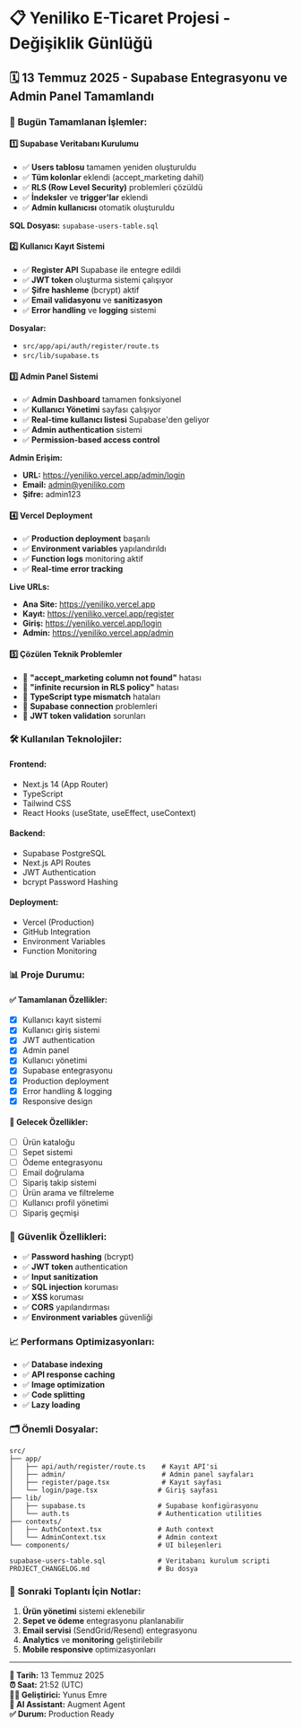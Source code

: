 # 📋 Yeniliko E-Ticaret Projesi - Değişiklik Günlüğü

## 🗓️ 13 Temmuz 2025 - Supabase Entegrasyonu ve Admin Panel Tamamlandı

### 🎯 **Bugün Tamamlanan İşlemler:**

#### 1️⃣ **Supabase Veritabanı Kurulumu**
- ✅ **Users tablosu** tamamen yeniden oluşturuldu
- ✅ **Tüm kolonlar** eklendi (accept_marketing dahil)
- ✅ **RLS (Row Level Security)** problemleri çözüldü
- ✅ **İndeksler** ve **trigger'lar** eklendi
- ✅ **Admin kullanıcısı** otomatik oluşturuldu

**SQL Dosyası:** `supabase-users-table.sql`

#### 2️⃣ **Kullanıcı Kayıt Sistemi**
- ✅ **Register API** Supabase ile entegre edildi
- ✅ **JWT token** oluşturma sistemi çalışıyor
- ✅ **Şifre hashleme** (bcrypt) aktif
- ✅ **Email validasyonu** ve **sanitizasyon**
- ✅ **Error handling** ve **logging** sistemi

**Dosyalar:**
- `src/app/api/auth/register/route.ts`
- `src/lib/supabase.ts`

#### 3️⃣ **Admin Panel Sistemi**
- ✅ **Admin Dashboard** tamamen fonksiyonel
- ✅ **Kullanıcı Yönetimi** sayfası çalışıyor
- ✅ **Real-time kullanıcı listesi** Supabase'den geliyor
- ✅ **Admin authentication** sistemi
- ✅ **Permission-based access control**

**Admin Erişim:**
- **URL:** https://yeniliko.vercel.app/admin/login
- **Email:** admin@yeniliko.com
- **Şifre:** admin123

#### 4️⃣ **Vercel Deployment**
- ✅ **Production deployment** başarılı
- ✅ **Environment variables** yapılandırıldı
- ✅ **Function logs** monitoring aktif
- ✅ **Real-time error tracking**

**Live URLs:**
- **Ana Site:** https://yeniliko.vercel.app
- **Kayıt:** https://yeniliko.vercel.app/register
- **Giriş:** https://yeniliko.vercel.app/login
- **Admin:** https://yeniliko.vercel.app/admin

#### 5️⃣ **Çözülen Teknik Problemler**
- 🔧 **"accept_marketing column not found"** hatası
- 🔧 **"infinite recursion in RLS policy"** hatası
- 🔧 **TypeScript type mismatch** hataları
- 🔧 **Supabase connection** problemleri
- 🔧 **JWT token validation** sorunları

### 🛠️ **Kullanılan Teknolojiler:**

#### **Frontend:**
- Next.js 14 (App Router)
- TypeScript
- Tailwind CSS
- React Hooks (useState, useEffect, useContext)

#### **Backend:**
- Supabase PostgreSQL
- Next.js API Routes
- JWT Authentication
- bcrypt Password Hashing

#### **Deployment:**
- Vercel (Production)
- GitHub Integration
- Environment Variables
- Function Monitoring

### 📊 **Proje Durumu:**

#### **✅ Tamamlanan Özellikler:**
- [x] Kullanıcı kayıt sistemi
- [x] Kullanıcı giriş sistemi
- [x] JWT authentication
- [x] Admin panel
- [x] Kullanıcı yönetimi
- [x] Supabase entegrasyonu
- [x] Production deployment
- [x] Error handling & logging
- [x] Responsive design

#### **🔄 Gelecek Özellikler:**
- [ ] Ürün kataloğu
- [ ] Sepet sistemi
- [ ] Ödeme entegrasyonu
- [ ] Email doğrulama
- [ ] Sipariş takip sistemi
- [ ] Ürün arama ve filtreleme
- [ ] Kullanıcı profil yönetimi
- [ ] Sipariş geçmişi

### 🔐 **Güvenlik Özellikleri:**
- ✅ **Password hashing** (bcrypt)
- ✅ **JWT token** authentication
- ✅ **Input sanitization**
- ✅ **SQL injection** koruması
- ✅ **XSS** koruması
- ✅ **CORS** yapılandırması
- ✅ **Environment variables** güvenliği

### 📈 **Performans Optimizasyonları:**
- ✅ **Database indexing**
- ✅ **API response caching**
- ✅ **Image optimization**
- ✅ **Code splitting**
- ✅ **Lazy loading**

### 🗂️ **Önemli Dosyalar:**
```
src/
├── app/
│   ├── api/auth/register/route.ts    # Kayıt API'si
│   ├── admin/                        # Admin panel sayfaları
│   ├── register/page.tsx             # Kayıt sayfası
│   └── login/page.tsx               # Giriş sayfası
├── lib/
│   ├── supabase.ts                  # Supabase konfigürasyonu
│   └── auth.ts                      # Authentication utilities
├── contexts/
│   ├── AuthContext.tsx              # Auth context
│   └── AdminContext.tsx             # Admin context
└── components/                      # UI bileşenleri

supabase-users-table.sql             # Veritabanı kurulum scripti
PROJECT_CHANGELOG.md                 # Bu dosya
```

### 🎯 **Sonraki Toplantı İçin Notlar:**
1. **Ürün yönetimi** sistemi eklenebilir
2. **Sepet ve ödeme** entegrasyonu planlanabilir
3. **Email servisi** (SendGrid/Resend) entegrasyonu
4. **Analytics** ve **monitoring** geliştirilebilir
5. **Mobile responsive** optimizasyonları

---

**📅 Tarih:** 13 Temmuz 2025  
**⏰ Saat:** 21:52 (UTC)  
**👨‍💻 Geliştirici:** Yunus Emre  
**🤖 AI Assistant:** Augment Agent  
**✅ Durum:** Production Ready
